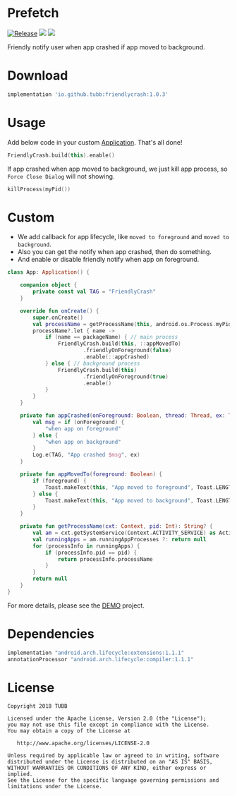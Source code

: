 # Prefetch
[![Release](https://jitpack.io/v/TUBB/FriendlyCrash.svg)](https://jitpack.io/#TUBB/FriendlyCrash)
 ![](https://img.shields.io/badge/minSdkVersion-15-brightgreen.svg)  [![](https://img.shields.io/badge/license-Apache%202-lightgrey.svg)](https://www.apache.org/licenses/LICENSE-2.0.html)

Friendly notify user when app crashed if app moved to background.

# Download
```groovy
implementation 'io.github.tubb:friendlycrash:1.0.3'
```

# Usage
Add below code in your custom [Application](https://developer.android.com/reference/android/app/Application). That's all done!
```kotlin
FriendlyCrash.build(this).enable()
```
If app crashed when app moved to background, we just kill app process, so `Force Close Dialog` will not showing.
```kotlin
killProcess(myPid())
```

# Custom
- We add callback for app lifecycle, like `moved to foreground` and `moved to background`.
- Also you can get the notify when app crashed, then do something.
- And enable or disable friendly notify when app on foreground.

```kotlin
class App: Application() {

    companion object {
        private const val TAG = "FriendlyCrash"
    }

    override fun onCreate() {
        super.onCreate()
        val processName = getProcessName(this, android.os.Process.myPid())
        processName?.let { name ->
            if (name == packageName) { // main process
                FriendlyCrash.build(this, ::appMovedTo)
                        .friendlyOnForeground(false)
                        .enable(::appCrashed)
            } else { // background process
                FriendlyCrash.build(this)
                        .friendlyOnForeground(true)
                        .enable()
            }
        }
    }

    private fun appCrashed(onForeground: Boolean, thread: Thread, ex: Throwable) {
        val msg = if (onForeground) {
            "when app on foreground"
        } else {
            "when app on background"
        }
        Log.e(TAG, "App crashed $msg", ex)
    }

    private fun appMovedTo(foreground: Boolean) {
        if (foreground) {
            Toast.makeText(this, "App moved to foreground", Toast.LENGTH_LONG).show()
        } else {
            Toast.makeText(this, "App moved to background", Toast.LENGTH_LONG).show()
        }
    }

    private fun getProcessName(cxt: Context, pid: Int): String? {
        val am = cxt.getSystemService(Context.ACTIVITY_SERVICE) as ActivityManager
        val runningApps = am.runningAppProcesses ?: return null
        for (processInfo in runningApps) {
            if (processInfo.pid == pid) {
                return processInfo.processName
            }
        }
        return null
    }
}
```
For more details, please see the [DEMO](https://github.com/TUBB/FriendlyCrash/tree/master/app/src/main/java/io/github/tubb/fcrash/sample) project.

# Dependencies
```groovy
implementation "android.arch.lifecycle:extensions:1.1.1"
annotationProcessor "android.arch.lifecycle:compiler:1.1.1"
```

# License

    Copyright 2018 TUBB

    Licensed under the Apache License, Version 2.0 (the "License");
    you may not use this file except in compliance with the License.
    You may obtain a copy of the License at

       http://www.apache.org/licenses/LICENSE-2.0

    Unless required by applicable law or agreed to in writing, software
    distributed under the License is distributed on an "AS IS" BASIS,
    WITHOUT WARRANTIES OR CONDITIONS OF ANY KIND, either express or implied.
    See the License for the specific language governing permissions and
    limitations under the License.